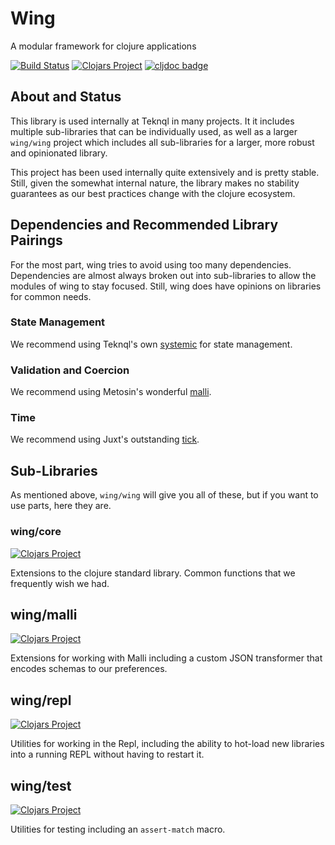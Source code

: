 # Wing
A modular framework for clojure applications

[![Build Status](https://img.shields.io/github/workflow/status/teknql/wing/CI.svg)](https://github.com/teknql/wing/actions)
[![Clojars Project](https://img.shields.io/clojars/v/wing/wing.svg)](https://clojars.org/wing/wing)
[![cljdoc badge](https://cljdoc.org/badge/wing/wing)](https://cljdoc.org/d/wing/wing/CURRENT)

## About and Status

This library is used internally at Teknql in many projects. It it includes multiple sub-libraries
that can be individually used, as well as a larger `wing/wing` project which includes all
sub-libraries for a larger, more robust and opinionated library.

This project has been used internally quite extensively and is pretty stable. Still, given the
somewhat internal nature, the library makes no stability guarantees as our best practices change
with the clojure ecosystem.

## Dependencies and Recommended Library Pairings

For the most part, wing tries to avoid using too many dependencies. Dependencies are almost
always broken out into sub-libraries to allow the modules of wing to stay focused. Still, wing
does have opinions on libraries for common needs.

### State Management

We recommend using Teknql's own [systemic](https://github.com/teknql/systemic) for state management.

### Validation and Coercion

We recommend using Metosin's wonderful [malli](https://github.com/metosin/malli).

### Time

We recommend using Juxt's outstanding [tick](https://github.com/juxt/tick).

## Sub-Libraries

As mentioned above, `wing/wing` will give you all of these, but if you want to use parts, here they
are.

### wing/core

[![Clojars Project](https://img.shields.io/clojars/v/wing/core.svg)](https://clojars.org/wing/core)

Extensions to the clojure standard library. Common functions that we frequently wish we had.

## wing/malli
[![Clojars Project](https://img.shields.io/clojars/v/wing/malli.svg)](https://clojars.org/wing/malli)

Extensions for working with Malli including a custom JSON transformer that encodes schemas to our
preferences.

## wing/repl
[![Clojars Project](https://img.shields.io/clojars/v/wing/repl.svg)](https://clojars.org/wing/repl)

Utilities for working in the Repl, including the ability to hot-load new libraries into a running
REPL without having to restart it.

## wing/test

[![Clojars Project](https://img.shields.io/clojars/v/wing/test.svg)](https://clojars.org/wing/test)

Utilities for testing including an `assert-match` macro.
